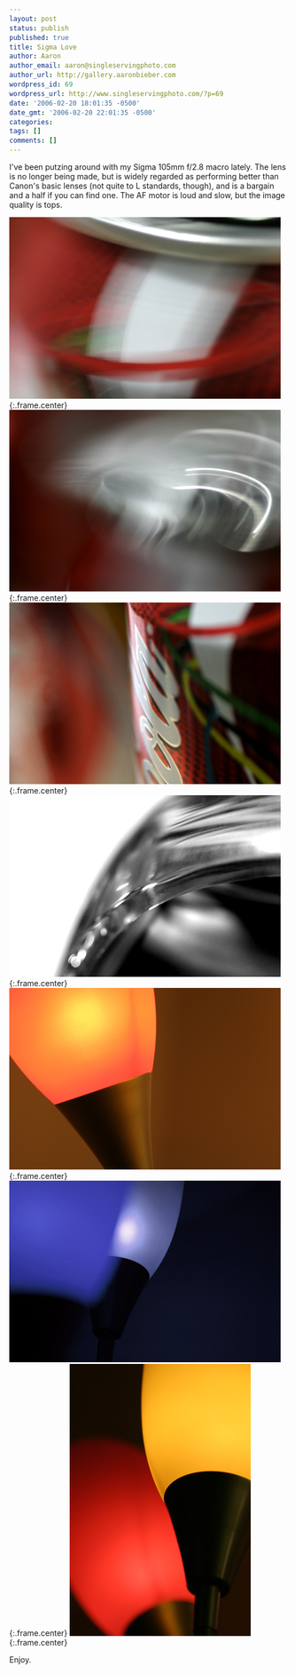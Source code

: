 ```yaml
---
layout: post
status: publish
published: true
title: Sigma Love
author: Aaron
author_email: aaron@singleservingphoto.com
author_url: http://gallery.aaronbieber.com
wordpress_id: 69
wordpress_url: http://www.singleservingphoto.com/?p=69
date: '2006-02-20 18:01:35 -0500'
date_gmt: '2006-02-20 22:01:35 -0500'
categories:
tags: []
comments: []
---
```

I've been putzing around with my Sigma 105mm f/2.8 macro lately. The
lens is no longer being made, but is widely regarded as performing
better than Canon's basic lenses (not quite to L standards, though), and
is a bargain and a half if you can find one. The AF motor is loud and
slow, but the image quality is tops.

![](/ssp/20feb06-01.jpg){:.frame.center}
 ![](/ssp/20feb06-02.jpg){:.frame.center}
 ![](/ssp/20feb06-03.jpg){:.frame.center}
 ![](/ssp/20feb06-04.jpg){:.frame.center}
 ![](/ssp/20feb06-05.jpg){:.frame.center}
 ![](/ssp/20feb06-06.jpg){:.frame.center}
 ![](/ssp/20feb06-07.jpg){:.frame.center}

Enjoy.
